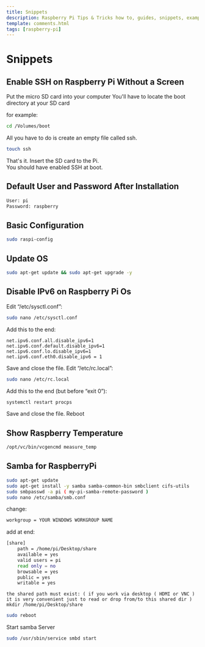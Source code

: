 ```yaml
---
title: Snippets
description: Raspberry Pi Tips & Tricks how to, guides, snippets, examples, and simple usage, Raspberry Pi, Default User and Password, Install Oh-My-Zsh on Raspberry os
template: comments.html
tags: [raspberry-pi]
---
```


# Snippets

## Enable SSH on Raspberry Pi Without a Screen

Put the micro SD card into your computer
You'll have to locate the boot directory at your SD card

for example:

```bash
cd /Volumes/boot
```

All you have to do is create an empty file called ssh.

```bash
touch ssh
```

That's it. Insert the SD card to the Pi.  
You should have enabled SSH at boot.

## Default User and Password After Installation

```bash
User: pi
Password: raspberry
```

## Basic Configuration

```bash
sudo raspi-config
```

## Update OS

```bash
sudo apt-get update && sudo apt-get upgrade -y
```

## Disable IPv6 on Raspberry Pi Os

Edit “/etc/sysctl.conf”:

```bash
sudo nano /etc/sysctl.conf
```

Add this to the end:

```config
net.ipv6.conf.all.disable_ipv6=1
net.ipv6.conf.default.disable_ipv6=1
net.ipv6.conf.lo.disable_ipv6=1
net.ipv6.conf.eth0.disable_ipv6 = 1
```

Save and close the file.
Edit “/etc/rc.local”:

```bash
sudo nano /etc/rc.local
```

Add this to the end (but before “exit 0”):

```bash
systemctl restart procps
```

Save and close the file.
Reboot

## Show Raspberry Temperature

```bash
/opt/vc/bin/vcgencmd measure_temp
```

## Samba for RaspberryPi

```bash
sudo apt-get update
sudo apt-get install -y samba samba-common-bin smbclient cifs-utils
sudo smbpasswd -a pi ( my-pi-samba-remote-password )
sudo nano /etc/samba/smb.conf
```

change:

```bash
workgroup = YOUR WINDOWS WORKGROUP NAME
```

add at end:

```bash
[share]
    path = /home/pi/Desktop/share
    available = yes
    valid users = pi
    read only = no
    browsable = yes
    public = yes
    writable = yes
```

`the shared path must exist: ( if you work via desktop ( HDMI or VNC ) it is very convenient just to read or drop from/to this shared dir ) mkdir /home/pi/Desktop/share`

```bash
sudo reboot
```

Start samba Server

```bash
sudo /usr/sbin/service smbd start
```
